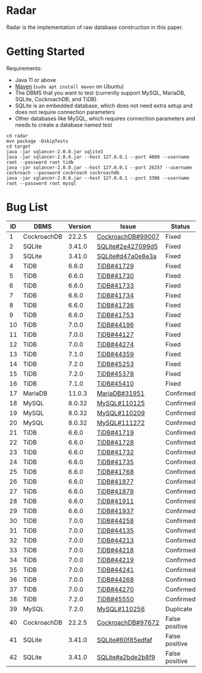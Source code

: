   
# Radar

Radar is the implementation of raw database construction in this paper.

# Getting Started

Requirements:
* Java 11 or above
* [Maven](https://maven.apache.org/) (`sudo apt install maven` on Ubuntu)
* The DBMS that you want to test (currently support MySQL, MariaDB, SQLite, CockroachDB, and TiDB)
* SQLite is an embedded database, which does not need extra setup and does not require connection parameters
* Other databases like MySQL, which requires connection parameters and needs to create a database named test
```
cd radar
mvn package -DskipTests
cd target
java -jar sqlancer-2.0.0.jar sqlite3
java -jar sqlancer-2.0.0.jar --host 127.0.0.1 --port 4000 --username root --password root tidb
java -jar sqlancer-2.0.0.jar --host 127.0.0.1 --port 26257 --username cockroach --password cockroach cockroachdb
java -jar sqlancer-2.0.0.jar --host 127.0.0.1 --port 3306 --username root --password root mysql
```

# Bug List
| ID | DBMS | Version | Issue | Status |
| -- | ---- | ------- | ----- | ------ |
| 1 | CockroachDB | 22.2.5 | [CockroachDB#99007](https://github.com/cockroachdb/cockroach/issues/99007) | Fixed |
| 2 | SQLite | 3.41.0 | [SQLite#2e427099d5](https://sqlite.org/forum/forumpost/2e427099d5) | Fixed |
| 3 | SQLite | 3.41.0 | [SQLite#d47a0e8e3a](https://sqlite.org/forum/forumpost/d47a0e8e3a) | Fixed |
| 4 | TiDB | 6.6.0 | [TiDB#41729](https://github.com/pingcap/tidb/issues/41729) | Fixed |
| 5 | TiDB | 6.6.0 | [TiDB#41730](https://github.com/pingcap/tidb/issues/41730) | Fixed |
| 6 | TiDB | 6.6.0 | [TiDB#41733](https://github.com/pingcap/tidb/issues/41733) | Fixed |
| 7 | TiDB | 6.6.0 | [TiDB#41734](https://github.com/pingcap/tidb/issues/41734) | Fixed |
| 8 | TiDB | 6.6.0 | [TiDB#41736](https://github.com/pingcap/tidb/issues/41736) | Fixed |
| 9 | TiDB | 6.6.0 | [TiDB#41753](https://github.com/pingcap/tidb/issues/41753) | Fixed |
| 10 | TiDB | 7.0.0 | [TiDB#44196](https://github.com/pingcap/tidb/issues/44196) | Fixed |
| 11 | TiDB | 7.0.0 | [TiDB#44127](https://github.com/pingcap/tidb/issues/44127) | Fixed |
| 12 | TiDB | 7.0.0 | [TiDB#44274](https://github.com/pingcap/tidb/issues/44274) | Fixed |
| 13 | TiDB | 7.1.0 | [TiDB#44359](https://github.com/pingcap/tidb/issues/44359) | Fixed |
| 14 | TiDB | 7.2.0 | [TiDB#45253](https://github.com/pingcap/tidb/issues/45253) | Fixed |
| 15 | TiDB | 7.2.0 | [TiDB#45378](https://github.com/pingcap/tidb/issues/45378) | Fixed |
| 16 | TiDB | 7.1.0 | [TiDB#45410](https://github.com/pingcap/tidb/issues/45410) | Fixed |
| 17 | MariaDB | 11.0.3 | [MariaDB#31951](https://jira.mariadb.org/browse/MDEV-31951) | Confirmed |
| 18 | MySQL | 8.0.32 | [MySQL#110125](https://bugs.mysql.com/bug.php?id=110125) | Confirmed |
| 19 | MySQL | 8.0.32 | [MySQL#110209](https://bugs.mysql.com/bug.php?id=110209) | Confirmed |
| 20 | MySQL | 8.0.32 | [MySQL#111272](https://bugs.mysql.com/bug.php?id=111272) | Confirmed |
| 21 | TiDB | 6.6.0 | [TiDB#41719](https://github.com/pingcap/tidb/issues/41719) | Confirmed |
| 22 | TiDB | 6.6.0 | [TiDB#41728](https://github.com/pingcap/tidb/issues/41728) | Confirmed |
| 23 | TiDB | 6.6.0 | [TiDB#41732](https://github.com/pingcap/tidb/issues/41732) | Confirmed |
| 24 | TiDB | 6.6.0 | [TiDB#41735](https://github.com/pingcap/tidb/issues/41735) | Confirmed |
| 25 | TiDB | 6.6.0 | [TiDB#41768](https://github.com/pingcap/tidb/issues/41768) | Confirmed |
| 26 | TiDB | 6.6.0 | [TiDB#41877](https://github.com/pingcap/tidb/issues/41877) | Confirmed |
| 27 | TiDB | 6.6.0 | [TiDB#41878](https://github.com/pingcap/tidb/issues/41878) | Confirmed |
| 28 | TiDB | 6.6.0 | [TiDB#41911](https://github.com/pingcap/tidb/issues/41911) | Confirmed |
| 29 | TiDB | 6.6.0 | [TiDB#41937](https://github.com/pingcap/tidb/issues/41937) | Confirmed |
| 30 | TiDB | 7.0.0 | [TiDB#44258](https://github.com/pingcap/tidb/issues/44258) | Confirmed |
| 31 | TiDB | 7.0.0 | [TiDB#44135](https://github.com/pingcap/tidb/issues/44135) | Confirmed |
| 32 | TiDB | 7.0.0 | [TiDB#44213](https://github.com/pingcap/tidb/issues/44213) | Confirmed |
| 33 | TiDB | 7.0.0 | [TiDB#44218](https://github.com/pingcap/tidb/issues/44218) | Confirmed |
| 34 | TiDB | 7.0.0 | [TiDB#44219](https://github.com/pingcap/tidb/issues/44219) | Confirmed |
| 35 | TiDB | 7.0.0 | [TiDB#44241](https://github.com/pingcap/tidb/issues/44241) | Confirmed |
| 36 | TiDB | 7.0.0 | [TiDB#44268](https://github.com/pingcap/tidb/issues/44268) | Confirmed |
| 37 | TiDB | 7.0.0 | [TiDB#44270](https://github.com/pingcap/tidb/issues/44270) | Confirmed |
| 38 | TiDB | 7.2.0 | [TiDB#45550](https://github.com/pingcap/tidb/issues/45550) | Confirmed |
| 39 | MySQL | 7.2.0 | [MySQL#110256](https://bugs.mysql.com/bug.php?id=110256) | Duplicate |
| 40 | CockroachDB | 22.2.5 | [CockroachDB#97672](https://github.com/cockroachdb/cockroach/issues/97672) | False positive |
| 41 | SQLite | 3.41.0 | [SQLite#60f85edfaf](https://sqlite.org/forum/forumpost/60f85edfaf) | False positive |
| 42 | SQLite | 3.41.0 | [SQLite#a2bde2b8f9](https://sqlite.org/forum/forumpost/a2bde2b8f9) | False positive |
